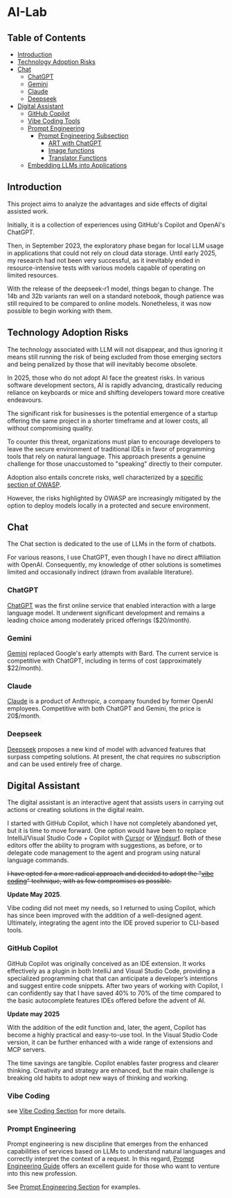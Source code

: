 # AI-Lab

## Table of Contents

- [Introduction](#introduction)
- [Technology Adoption Risks](#technology-adoption-risks)
- [Chat](#chat)
  - [ChatGPT](#chatgpt)
  - [Gemini](#gemini)
  - [Claude](#claude)
  - [Deepseek](#deepseek)
- [Digital Assistant](#digital-assistant)
  - [GitHub Copilot](#github-copilot)
  - [Vibe Coding Tools](#vibe-coding-tools)
  - [Prompt Engineering](#prompt-engineering)
    - [Prompt Engineering Subsection](prompts/prompts.md)
      - [ART with ChatGPT](prompts/ART/art_with_chat_gpt.md)
      - [Image functions](prompts/image/image_functions.md)
      - [Translator Functions](prompts/translator/translator_functions.md)
  - [Embedding LLMs into Applications](./llm-lab/readme.md)

## Introduction

This project aims to analyze the advantages and side effects of digital assisted work.

Initially, it is a collection of experiences using GitHub's Copilot and OpenAI's ChatGPT.



Then, in September 2023, the exploratory phase began for local LLM usage in applications that could not rely on cloud data storage. 
Until early 2025, my research had not been very successful, as it inevitably ended in resource-intensive tests with various models 
capable of operating on limited resources.

With the release of the deepseek-r1 model, things began to change. The 14b and 32b variants ran well on a standard notebook, 
though patience was still required to be compared to online models. Nonetheless, it was now possible to begin working with them.

## Technology Adoption Risks

The technology associated with LLM will not disappear, and thus ignoring it means still running the risk of being excluded 
from those emerging sectors and being penalized by those that will inevitably become obsolete.

In 2025, those who do not adopt AI face the greatest risks. In various software development sectors, AI is rapidly advancing, 
drastically reducing reliance on keyboards or mice and shifting developers toward more creative endeavours.

The significant risk for businesses is the potential emergence of a startup offering the same project in a shorter timeframe 
and at lower costs, all without compromising quality.

To counter this threat, organizations must plan to encourage developers to leave the secure environment of traditional IDEs 
in favor of programming tools that rely on natural language. This approach presents a genuine challenge for those unaccustomed 
to "speaking" directly to their computer.

Adoption also entails concrete risks, well characterized by a [specific section of OWASP](https://owasp.org/www-project-top-10-for-large-language-model-applications/).

However, the risks highlighted by OWASP are increasingly mitigated by the option to deploy models locally in a protected and 
secure environment.

## Chat
The Chat section is dedicated to the use of LLMs in the form of chatbots.

For various reasons, I use ChatGPT, even though I have no direct affiliation with OpenAI. Consequently, 
my knowledge of other solutions is sometimes limited and occasionally indirect (drawn from available literature).

### ChatGPT
[ChatGPT](https://chat.openai.com) was the first online service that enabled interaction with a large language model. 
It underwent significant development and remains a leading choice among moderately priced offerings ($20/month).

### Gemini
[Gemini](https://gemini.google.com) replaced Google's early attempts with Bard. The current service is competitive with ChatGPT, 
including in terms of cost (approximately $22/month).

### Claude
[Claude](https://claude.ai) is a product of Anthropic, a company founded by former OpenAI employees. 
Competitive with both ChatGPT and Gemini, the price is 20$/month.

### Deepseek
[Deepseek](https://chat.deepseek.com) proposes a new kind of model with advanced features that surpass competing solutions. 
At present, the chat requires no subscription and can be used entirely free of charge.

## Digital Assistant

The digital assistant is an interactive agent that assists users in carrying out actions or creating solutions in the digital realm.

I started with GitHub Copilot, which I have not completely abandoned yet, but it is time to move forward. One option would 
have been to replace IntelliJ/Visual Studio Code + Copilot with [Cursor](https://www.cursor.com) or [Windsurf](ttps://codeium.com/windsurf). 
Both of these editors offer the ability to program with suggestions, as before, or to delegate code management to the agent 
and program using natural language commands.

~~I have opted for a more radical approach and decided to adopt the "[vibe coding](https://en.wikipedia.org/wiki/Vibe_coding)" technique, 
with as few compromises as possible.~~

**Update May 2025**.

Vibe coding did not meet my needs, so I returned to using Copilot, which has since been improved with the addition of a well-designed agent. Ultimately, integrating the agent into the IDE proved superior to CLI-based tools.

### GitHub Copilot
GitHub Copilot was originally conceived as an IDE extension. It works effectively as a plugin in both IntelliJ and 
Visual Studio Code, providing a specialized programming chat that can anticipate a developer’s intentions and suggest 
entire code snippets. After two years of working with Copilot, I can confidently say that I have saved 40% to 70% 
of the time compared to the basic autocomplete features IDEs offered before the advent of AI.

**Update may 2025**

With the addition of the edit function and, later, the agent, Copilot has become a highly practical and easy-to-use tool. In the Visual Studio Code version, it can be further enhanced with a wide range of extensions and MCP servers.

The time savings are tangible. Copilot enables faster progress and clearer thinking. Creativity and strategy are enhanced, but the main challenge is breaking old habits to adopt new ways of thinking and working.

### Vibe Coding

see [Vibe Coding Section](./vibe-coding/README.md) for more details. 

### Prompt Engineering

Prompt engineering is new discipline that emerges from the enhanced capabilities of services based on LLMs to understand natural languages and correctly 
interpret the context of a request. In this regard, [Prompt Engineering Guide](https://www.promptingguide.ai/) offers an excellent guide for those who 
want to venture into this new profession.

See [Prompt Engineering Section](prompts/prompts.md) for examples.
